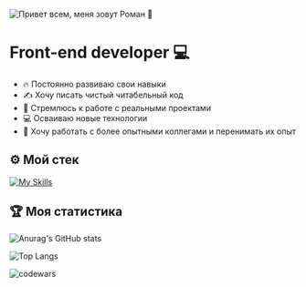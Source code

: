 ![Привет всем, меня зовут Роман 👋](https://github.com/MakhovRoman/MakhovRoman/assets/70774476/f4d0fae2-6621-44df-89c1-cd6124075551)

# Front-end developer  💻 

- 🔥 Постоянно развиваю свои навыки 
- ✍ Хочу писать чистый читабельный код
- 🥋 Стремлюсь к работе с реальными проектами
- 💻 Осваиваю новые технологии
- 🧙 Хочу работать с более опытными коллегами и перенимать их опыт

## ⚙ Мой стек
[![My Skills](https://skillicons.dev/icons?i=html,css,sass,js,ts,react,redux,nodejs,postgres,docker,webpack,jest,vite,git&perline=7)](https://skillicons.dev)

## 🏆 Моя статистика

![Anurag's GitHub stats](https://github-readme-stats.vercel.app/api?username=MakhovRoman&show_icons=true&theme=calm&hide=issues&hide_border=true)

![Top Langs](https://github-readme-stats.vercel.app/api/top-langs/?username=MakhovRoman&layout=compact)

![codewars](https://www.codewars.com/users/MakhovRoman/badges/large)

<!--
**MakhovRoman/MakhovRoman** is a ✨ _special_ ✨ repository because its `README.md` (this file) appears on your GitHub profile.

Here are some ideas to get you started:

- 🔭 I’m currently working on ...
- 🌱 I’m currently learning ...
- 👯 I’m looking to collaborate on ...
- 🤔 I’m looking for help with ...
- 💬 Ask me about ...
- 📫 How to reach me: ...
- 😄 Pronouns: ...
- ⚡ Fun fact: ...
-->
